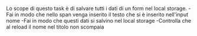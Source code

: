 Lo scope di questo task è di salvare tutti i dati di un form nel local storage. 
-Fai in modo che nello span venga inserito il testo che si è inserito nell'input nome 
-Fai in modo che questi dati si salvino nel local storage 
-Controlla che al reload il nome nel titolo non scompaia